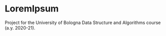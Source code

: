 # LoremIpsum
Project for the University of Bologna Data Structure and Algorithms course (a.y. 2020-21).
